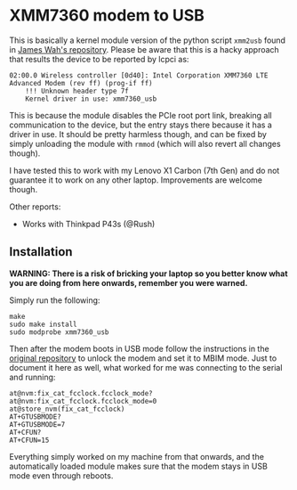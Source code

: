 # XMM7360 modem to USB

This is basically a kernel module version of the python script `xmm2usb` found
in [James Wah's repository](https://github.com/abrasive/xmm7360). Please be
aware that this is a hacky approach that results the device to be reported by
lcpci as:

```
02:00.0 Wireless controller [0d40]: Intel Corporation XMM7360 LTE Advanced Modem (rev ff) (prog-if ff)
	!!! Unknown header type 7f
	Kernel driver in use: xmm7360_usb
```

This is because the module disables the PCIe root port link, breaking all
communication to the device, but the entry stays there because it has a driver
in use. It should be pretty harmless though, and can be fixed by simply
unloading the module with `rmmod` (which will also revert all changes though).

I have tested this to work with my Lenovo X1 Carbon (7th Gen) and do not
guarantee it to work on any other laptop. Improvements are welcome though.

Other reports:
- Works with Thinkpad P43s (@Rush)

## Installation

**WARNING: There is a risk of bricking your laptop so you better know what you
are doing from here onwards, remember you were warned.**

Simply run the following:

```
make
sudo make install
sudo modprobe xmm7360_usb
```

Then after the modem boots in USB mode follow the instructions in the [original
repository](https://github.com/abrasive/xmm7360) to unlock the modem and set it
to MBIM mode. Just to document it here as well, what worked for me was
connecting to the serial and running:

```
at@nvm:fix_cat_fcclock.fcclock_mode?
at@nvm:fix_cat_fcclock.fcclock_mode=0
at@store_nvm(fix_cat_fcclock)
AT+GTUSBMODE?
AT+GTUSBMODE=7
AT+CFUN?
AT+CFUN=15
```

Everything simply worked on my machine from that onwards, and the automatically
loaded module makes sure that the modem stays in USB mode even through reboots.
